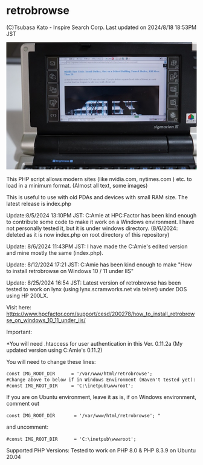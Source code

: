 # retrobrowse
(C)Tsubasa Kato - Inspire Search Corp. Last updated on 2024/8/18 18:53PM JST

![Sigmarion 3 running retrobrowse (canary version, index10.php)](https://github.com/stingraze/retrobrowse/blob/main/sigmarion3-nytimes-world0.jpg)

This PHP script allows modern sites (like nvidia.com, nytimes.com ) etc. to load in a minimum format. (Almost all text, some images) 

This is useful to use with old PDAs and devices with small RAM size.
The latest release is index.php

Update:8/5/2024 13:10PM JST:
C:Amie at HPC:Factor has been kind enough to contribute some code to make it work on a Windows environment.
I have not personally tested it, but it is under windows directory. (8/6/2024: deleted as it is now index.php on root directory of this repository)

Update: 8/6/2024 11:43PM JST:
I have made the C:Amie's edited version and mine mostly the same (index.php).

Update: 8/12/2024 17:21 JST:
C:Amie has been kind enough to make "How to install retrobrowse on Windows 10 / 11 under IIS"

Update: 8/25/2024 16:54 JST:
Latest version of retrobrowse has been tested to work on lynx (using lynx.scramworks.net via telnet) under DOS using HP 200LX.

Visit here: https://www.hpcfactor.com/support/cesd/200278/how_to_install_retrobrowse_on_windows_10_11_under_iis/

Important:

*You will need .htaccess for user authentication in this Ver. 0.11.2a (My updated version using C:Amie's 0.11.2)

You will need to change these lines:
```
const IMG_ROOT_DIR		= '/var/www/html/retrobrowse'; 
#Change above to below if in Windows Environment (Haven't tested yet):  
#const IMG_ROOT_DIR		= 'C:\inetpub\wwwroot';
```

If you are on Ubuntu environment, leave it as is, if on Windows environment, comment out 

```const IMG_ROOT_DIR		= '/var/www/html/retrobrowse'; " ```

and uncomment:

```#const IMG_ROOT_DIR		= 'C:\inetpub\wwwroot';```

Supported PHP Versions:
Tested to work on PHP 8.0 & PHP 8.3.9 on Ubuntu 20.04
